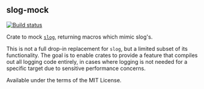 ## slog-mock

<p>
  <a href="https://github.com/ammongit/slog-mock/actions?query=workflow%3A%22Rust%22">
    <img src="https://github.com/ammongit/slog-mock/workflows/Rust/badge.svg"
         alt="Build status">
  </a>
</p>

Crate to mock [`slog`](https://crates.io/crates/slog), returning macros which mimic slog's.

This is not a full drop-in replacement for `slog`, but a limited subset of its functionality.
The goal is to enable crates to provide a feature that compiles out all logging code entirely,
in cases where logging is not needed for a specific target due to sensitive performance concerns.

Available under the terms of the MIT License.
